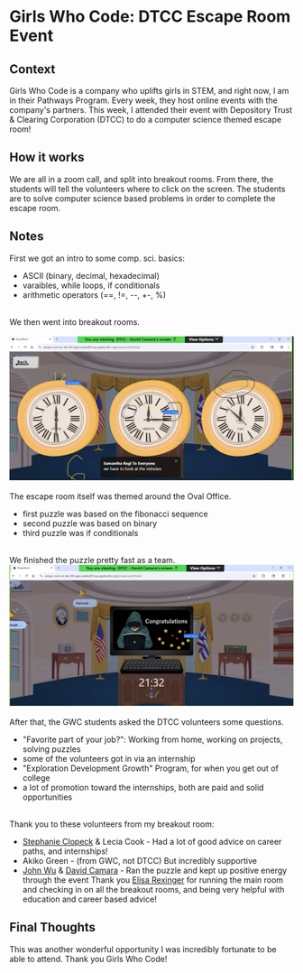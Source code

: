 # Girls Who Code: DTCC Escape Room Event 

## Context
Girls Who Code is a company who uplifts girls in STEM, and right now, I am in their Pathways Program. Every week, they host online events with the company's partners. This week, I attended their event with Depository Trust & Clearing Corporation (DTCC) to do a computer science themed escape room!

## How it works
We are all in a zoom call, and split into breakout rooms. From there, the students will tell the volunteers where to click on the screen. The students are to solve computer science based problems in order to complete the escape room. 

## Notes
First we got an intro to some comp. sci. basics:
- ASCII (binary, decimal, hexadecimal)
- varaibles, while loops, if conditionals
- arithmetic operators (==, !=, --, +-, %)
<br><br>

We then went into breakout rooms. <br><br>
!["First Screenshot"](https://github.com/CaptainSapphire/PH-s-Blog/blob/main/assets/July%202025/Screenshot%202025-07-17%20093140.png?raw=true)
<br><br>
The escape room itself was themed around the Oval Office. 
- first puzzle was based on the fibonacci sequence
- second puzzle was based on binary
- third puzzle was if conditionals
<br><br>

We finished the puzzle pretty fast as a team.
!["Second Screenshot"](https://github.com/CaptainSapphire/PH-s-Blog/blob/main/assets/July%202025/Screenshot%202025-07-17%20093513.png?raw=true) 
<br><br>
After that, the GWC students asked the DTCC volunteers some questions. 
- "Favorite part of your job?": Working from home, working on projects, solving puzzles
- some of the volunteers got in via an internship
- "Exploration Development Growth" Program, for when you get out of college
- a lot of promotion toward the internships, both are paid and solid opportunities
<br><br>

Thank you to these volunteers from my breakout room:
- [Stephanie Clopeck](https://www.linkedin.com/in/stephanie-clopeck-96894076/) & Lecia Cook - Had a lot of good advice on career paths, and internships!
- Akiko Green - (from GWC, not DTCC) But incredibly supportive
-  [John Wu](https://www.linkedin.com/in/wujohnc/) & [David Camara](https://www.linkedin.com/in/dcamara/) - Ran the puzzle and kept up positive energy through the event
Thank you [Elisa Rexinger](https://www.linkedin.com/in/elisarexinger/) for running the main room and checking in on all the breakout rooms, and being very helpful with education and career based advice!

 ## Final Thoughts
 This was another wonderful opportunity I was incredibly fortunate to be able to attend. Thank you Girls Who Code!
